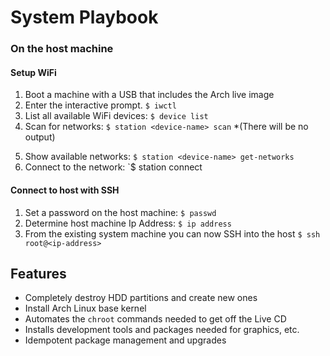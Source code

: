 # System Playbook

### On the host machine

#### Setup WiFi

1. Boot a machine with a USB that includes the Arch live image
2. Enter the interactive prompt. `$ iwctl`
3. List all available WiFi devices: `$ device list`
4. Scan for networks: `$ station <device-name> scan` *(There will be no output)
5) Show available networks: `$ station <device-name> get-networks`
6) Connect to the network: `$ station <device-name> connect <network-name> 

#### Connect to host with SSH

1. Set a password on the host machine: `$ passwd`
2. Determine host machine Ip Address: `$ ip address` 
3. From the existing system machine you can now SSH into the host `$ ssh root@<ip-address>`


## Features

- Completely destroy HDD partitions and create new ones
- Install Arch Linux base kernel
- Automates the `chroot` commands needed to get off the Live CD
- Installs development tools and packages needed for graphics, etc.
- Idempotent package management and upgrades


